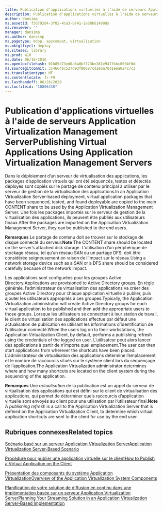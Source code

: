 ```yaml
---
title: Publication d'applications virtuelles à l'aide de serveurs Application Virtualization Management Server
description: Publication d'applications virtuelles à l'aide de serveurs Application Virtualization Management Server
author: dansimp
ms.assetid: f3d79284-3f82-4ca3-b741-1a80b61490da
ms.reviewer: ''
manager: dansimp
ms.author: dansimp
ms.pagetype: mdop, appcompat, virtualization
ms.mktglfcycl: deploy
ms.sitesec: library
ms.prod: w10
ms.date: 06/16/2016
ms.openlocfilehash: 01b85d73ed0a6a8bf723be381e947fbbc003bf6d
ms.sourcegitcommit: 354664bc527d93f80687cd2eba70d1eea024c7c3
ms.translationtype: MT
ms.contentlocale: fr-FR
ms.lasthandoff: 06/26/2020
ms.locfileid: "10806438"
---
```

# <span data-ttu-id="f6070-103">Publication d'applications virtuelles à l'aide de serveurs Application Virtualization Management Server</span><span class="sxs-lookup"><span data-stu-id="f6070-103">Publishing Virtual Applications Using Application Virtualization Management Servers</span></span>


<span data-ttu-id="f6070-104">Dans le déploiement d’un serveur de virtualisation des applications, les packages d’application virtuels qui ont été séquencés, testés et détectés déployés sont copiés sur le partage de contenu principal à utiliser par le serveur de gestion de la virtualisation des applications.</span><span class="sxs-lookup"><span data-stu-id="f6070-104">In an Application Virtualization Server-based deployment, virtual application packages that have been sequenced, tested, and found deployable are copied to the main CONTENT share to be used by the Application Virtualization Management Server.</span></span> <span data-ttu-id="f6070-105">Une fois les packages importés sur le serveur de gestion de la virtualisation des applications, ils peuvent être publiés aux utilisateurs finaux.</span><span class="sxs-lookup"><span data-stu-id="f6070-105">After the packages are imported on the Application Virtualization Management Server, they can be published to the end users.</span></span>

<span data-ttu-id="f6070-106">**Remarques**  Le partage de contenu doit se trouver sur le stockage de disque connecté du serveur.</span><span class="sxs-lookup"><span data-stu-id="f6070-106">**Note** The CONTENT share should be located on the server’s attached disk storage.</span></span> <span data-ttu-id="f6070-107">L’utilisation d’un périphérique de stockage réseau, tel qu’un réseau SAN ou un partage DFS, doit être considérée soigneusement en raison de l’impact sur le réseau.</span><span class="sxs-lookup"><span data-stu-id="f6070-107">Using a network storage device such as a SAN or a DFS share should be considered carefully because of the network impact.</span></span>

 

<span data-ttu-id="f6070-108">Les applications sont configurées pour les groupes Active Directory.</span><span class="sxs-lookup"><span data-stu-id="f6070-108">Applications are provisioned to Active Directory groups.</span></span> <span data-ttu-id="f6070-109">En règle générale, l’administrateur de virtualisation des applications va créer des groupes Active Directory pour chaque application virtuelle à publier, puis ajouter les utilisateurs appropriés à ces groupes.</span><span class="sxs-lookup"><span data-stu-id="f6070-109">Typically, the Application Virtualization administrator will create Active Directory groups for each virtual application to be published and then add the appropriate users to those groups.</span></span> <span data-ttu-id="f6070-110">Lorsque les utilisateurs se connectent à leur station de travail, le client de virtualisation des applications effectue par défaut une actualisation de publication en utilisant les informations d’identification de l’utilisateur connecté.</span><span class="sxs-lookup"><span data-stu-id="f6070-110">When the users log on to their workstations, the Application Virtualization Client, by default, performs a publishing refresh using the credentials of the logged on user.</span></span> <span data-ttu-id="f6070-111">L’utilisateur peut alors lancer des applications à partir de n’importe quel emplacement.</span><span class="sxs-lookup"><span data-stu-id="f6070-111">The user can then start applications from wherever the shortcuts have been placed.</span></span> <span data-ttu-id="f6070-112">L’administrateur de virtualisation des applications détermine l’emplacement et le nombre de raccourcis situés sur le système client lors du séquençage de l’application.</span><span class="sxs-lookup"><span data-stu-id="f6070-112">The Application Virtualization administrator determines where and how many shortcuts are located on the client system during the sequencing of the application.</span></span>

<span data-ttu-id="f6070-113">**Remarques**  Une *actualisation* de la publication est un appel du serveur de virtualisation des applications qui est défini sur le client de virtualisation des applications, qui permet de déterminer quels raccourcis d’application virtuelle sont envoyés au client pour une utilisation par l’utilisateur final.</span><span class="sxs-lookup"><span data-stu-id="f6070-113">**Note** A *publishing refresh* is a call to the Application Virtualization Server that is defined on the Application Virtualization Client, to determine which virtual application shortcuts are sent to the client for use by the end user.</span></span>

 

## <span data-ttu-id="f6070-114">Rubriques connexes</span><span class="sxs-lookup"><span data-stu-id="f6070-114">Related topics</span></span>


[<span data-ttu-id="f6070-115">Scénario basé sur un serveur Application Virtualization Server</span><span class="sxs-lookup"><span data-stu-id="f6070-115">Application Virtualization Server-Based Scenario</span></span>](application-virtualization-server-based-scenario.md)

[<span data-ttu-id="f6070-116">Procédure pour publier une application virtuelle sur le client</span><span class="sxs-lookup"><span data-stu-id="f6070-116">How to Publish a Virtual Application on the Client</span></span>](how-to-publish-a-virtual-application-on-the-client.md)

[<span data-ttu-id="f6070-117">Présentation des composants du système Application Virtualization</span><span class="sxs-lookup"><span data-stu-id="f6070-117">Overview of the Application Virtualization System Components</span></span>](overview-of-the-application-virtualization-system-components.md)

[<span data-ttu-id="f6070-118">Planification de votre solution de diffusion en continu dans une implémentation basée sur un serveur Application Virtualization Server</span><span class="sxs-lookup"><span data-stu-id="f6070-118">Planning Your Streaming Solution in an Application Virtualization Server-Based Implementation</span></span>](planning-your-streaming-solution-in-an-application-virtualization-server-based-implementation.md)

 

 





